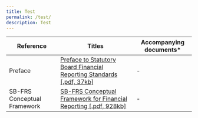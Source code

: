 ```yaml
---
title: Test
permalink: /test/
description: Test
---
```



| Reference | Titles | Accompanying documents\* |
| -------- | -------- | -------- |
| Preface     | [Preface to Statutory Board Financial Reporting Standards \[.pdf, 37kb\]](https://www.assb.gov.sg/docs/default-source/sb-frs/sb-frs-(effective-as-at-1-january-2021)/sb-frs_preface.pdf?sfvrsn=d0df5fb5_2 "Preface to Statutory Board Financial Reporting Standards [.pdf, 37kb]")     | \-     |
| SB-FRS Conceptual Framework | [SB-FRS Conceptual Framework for Financial Reporting \[.pdf, 928kb\]](https://www.assb.gov.sg/docs/default-source/sb-frs-conceptual-framework/sb-frs-conceptual-framework-(clean).pdf?sfvrsn=43943510_6 "SB-FRS Conceptual Framework for Financial Reporting [.pdf, 928kb]") | \- |

